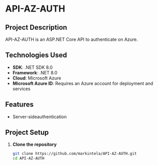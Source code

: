 
# API-AZ-AUTH

## Project Description

 API-AZ-AUTH is an ASP.NET Core API to authenticate on Azure.

## Technologies Used

- **SDK**: .NET SDK 8.0
- **Framework**: .NET 8.0
- **Cloud**: Microsoft Azure
- **Microsoft Azure ID**: Requires an Azure account for deployment and services

## Features

- Server-sideauthentication

## Project Setup

1. **Clone the repository**
   ```bash
   git clone https://github.com/markintela/API-AZ-AUTH.git
   cd API-AZ-AUTH
